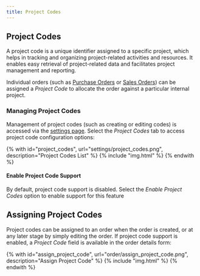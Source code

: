```yaml
---
title: Project Codes
---
```


## Project Codes

A project code is a unique identifier assigned to a specific  project, which helps in tracking and organizing project-related activities and resources. It enables easy retrieval of project-related data and facilitates project management and reporting.

Individual orders (such as [Purchase Orders](./purchase_order.md) or [Sales Orders](./sales_order.md)) can be assigned a *Project Code* to allocate the order against a particular internal project.

### Managing Project Codes

Management of project codes (such as creating or editing codes) is accessed via the [settings page](../settings/global.md). Select the *Project Codes* tab to access project code configuration options:

{% with id="project_codes", url="settings/project_codes.png", description="Project Codes List" %}
{% include "img.html" %}
{% endwith %}

#### Enable Project Code Support

By default, project code support is disabled. Select the *Enable Project Codes* option to enable support for this feature

## Assigning Project Codes

Project codes can be assigned to an order when the order is created, or at any later stage by simply editing the order. If project code support is enabled, a *Project Code* field is available in the order details form:

{% with id="assign_project_code", url="order/assign_project_code.png", description="Assign Project Code" %}
{% include "img.html" %}
{% endwith %}
